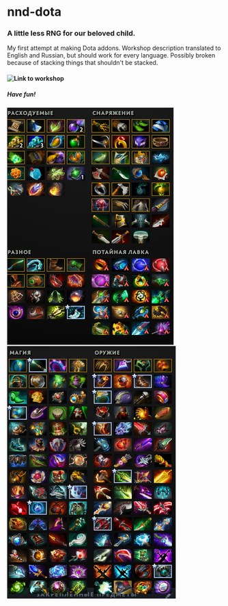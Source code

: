 # nnd-dota

### A little less RNG for our beloved child.

My first attempt at making Dota addons. Workshop description translated to English and Russian, but should work for every language.
Possibly broken because of stacking things that shouldn't be stacked.

#### ![Link to workshop](https://steamcommunity.com/sharedfiles/filedetails/?id=1968342337)
##### Have fun!

![Shop1](https://raw.githubusercontent.com/Crimento/nnd-dota/master/shop1.png)
![Shop2](https://raw.githubusercontent.com/Crimento/nnd-dota/master/shop2.png)

